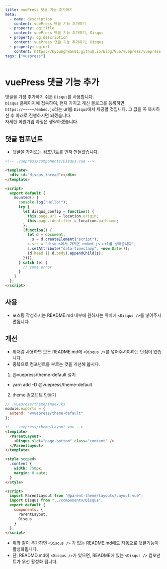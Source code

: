 ```yaml
---
title: vuePress 댓글 기능 추가하기
meta:
  - name: description
    content: vuePress 댓글 기능 추가하기
  - property: og:title
    content: vuePress 댓글 기능 추가하기, Disqus
  - property: og:description
    content: vuePress 댓글 기능 추가하기, Disqus
  - property: og:url
    content: https://kyounghwan01.github.io/blog/Vue/vuepress/vuepress-content/
tags: ["vuepress"]
---
```


# vuePress 댓글 기능 추가

댓글을 가장 추가하기 쉬운 `Disqus`를 사용합니다.<br>
`Disqus` 홈페이지에 접속하여, 현재 가지고 계신 블로그를 등록하면, `https://~~~~~/embed.js`라는 url를 `Disqus`에서 제공할 것입니다. 그 값을 꼭 복사하신 후 아래로 진행하시면 되겠습니다.<br>
자세한 회원가입 과정은 생략하겠습니다.

## 댓글 컴포넌트

- 댓글을 가져오는 컴포넌트를 먼저 만들겠습니다.

```html
<!-- .vuepress/components/Disqus.vue -->

<template>
  <div id="disqus_thread"></div>
</template>

<script>
  export default {
    mounted() {
      console.log("Hello!");
      try {
        let disqus_config = function() {
          this.page.url = location.origin;
          this.page.identifier = location.pathname;
        };
        (function() {
          let d = document,
            s = d.createElement("script");
          s.src = "disqus에서 가져온 embed.js url를 넣어줍니다";
          s.setAttribute("data-timestamp", +new Date());
          (d.head || d.body).appendChild(s);
        })();
      } catch (e) {
        // some error
      }
    }
  };
</script>
```

## 사용

- 포스팅 작성하시는 README.md 내부에 원하시는 위치에 `<Disqus />`를 넣어주시면됩니다.

## 개선

- 위처럼 사용하면 모든 README.md에 `<Disqus />`를 넣어주셔야하는 단점이 있습니다.
- 중복으로 컴포넌트를 부르는 것을 개선해 봅시다.

1. @vuepress/theme-default 설치

- yarn add -D @vuepress/theme-default

2. theme 컴포넌트 만들기

```js
// .vuepress/theme/index.ks
module.exports = {
  extend: "@vuepress/theme-default"
};
```

```html
<!-- .vuepress/theme/Layout.vue -->
<template>
  <ParentLayout>
    <Disqus slot="page-bottom" class="content" />
  </ParentLayout>
</template>

<style scoped>
  .content {
    width: 750px;
    margin: 0 auto;
  }
</style>

<script>
  import ParentLayout from "@parent-theme/layouts/Layout.vue";
  import Disqus from "../components/Disqus";
  export default {
    components: {
      ParentLayout,
      Disqus
    }
  };
</script>
```

- 위와 같이 추가하면 `<Disqus />` 가 없는 README.md에도 자동으로 댓글기능이 활성화됩니다.
- 단, READMD.md에 `<Disqus />`가 있으면, README에 있는 `<Disqus />` 컴포넌트가 우선 활성화 됩니다.

<TagLinks />

<Comment />
